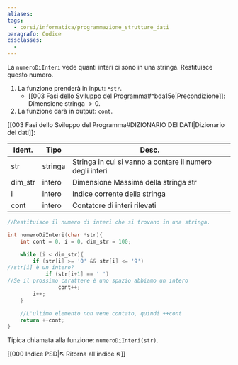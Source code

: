 ```yaml
---
aliases: 
tags:
  - corsi/informatica/programmazione_strutture_dati
paragrafo: Codice
cssclasses:
  - 
---
```

La `numeroDiInteri` vede quanti interi ci sono in una stringa. Restituisce questo numero.

1. La funzione prenderà in input: `*str`.
	- [[003 Fasi dello Sviluppo del Programma#^bda15e|Precondizione]]: Dimensione stringa $> 0$.
2. La funzione darà in output: `cont`.

[[003 Fasi dello Sviluppo del Programma#DIZIONARIO DEI DATI|Dizionario dei dati]]:

| Ident.  | Tipo    | Desc.                                                    |
| ------- | ------- | -------------------------------------------------------- |
| str     | stringa | Stringa in cui si vanno a contare il numero degli interi |
| dim_str | intero  | Dimensione Massima della stringa str                     |
| i       | intero  | Indice corrente della stringa                            |
| cont    | intero  | Contatore di interi rilevati                             |

```C
//Restituisce il numero di interi che si trovano in una stringa.

int numeroDiInteri(char *str){
	int cont = 0, i = 0, dim_str = 100;

	while (i < dim_str){
		if (str[i] >= '0' && str[i] <= '9') 
//str[i] è un intero?
			if (str[i+1] == ' ') 
//Se il prossimo carattere è uno spazio abbiamo un intero
				cont++;
		i++;
	}

	//L'ultimo elemento non vene contato, quindi ++cont
	return ++cont;
}
```

Tipica chiamata alla funzione: `numeroDiInteri(str)`.

[[000 Indice PSD|↖ Ritorna all'indice ↖]]